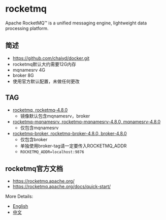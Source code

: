 # rocketmq

Apache RocketMQ™ is a unified messaging engine, lightweight data processing platform.

## 简述
- https://github.com/chaiyd/docker.git
- rocketmq默认大约需要12G内存
- mqnamesrv 4G
- broker 8G
- 使用官方默认配置，未做任何更改

## TAG
- [rocketmq, rocketmq-4.8.0](https://github.com/chaiyd/docker/tree/master/rocketmq)
  - 镜像默认包含mqnamesrv，broker  
- [rocketmq-mqnamesrv, rocketmq-mqnamesrv-4.8.0, mqnamesrv-4.8.0](https://github.com/chaiyd/docker/tree/master/rocketmq-mqnamesrv)
  - 仅包含mqnamesrv
- [rocketmq-broker, rocketmq-broker-4.8.0, broker-4.8.0](https://github.com/chaiyd/docker/tree/master/rocketmq-broker)
  - 仅包含broker
  - 单独使用broker-tag请一定要传入ROCKETMQ_ADDR
  - ```ROCKETMQ_ADDR=localhost:9876```

## rocketmq官方文档
- https://rocketmq.apache.org/
- https://rocketmq.apache.org/docs/quick-start/

More Details:
- [English](https://github.com/apache/rocketmq/tree/master/docs/en)
- [中文](https://github.com/apache/rocketmq/tree/master/docs/cn)
